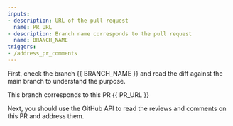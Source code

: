 ```yaml
---
inputs:
- description: URL of the pull request
  name: PR_URL
- description: Branch name corresponds to the pull request
  name: BRANCH_NAME
triggers:
- /address_pr_comments
---
```


First, check the branch {{ BRANCH_NAME }} and read the diff against the main branch to understand the purpose.

This branch corresponds to this PR {{ PR_URL }}

Next, you should use the GitHub API to read the reviews and comments on this PR and address them.
